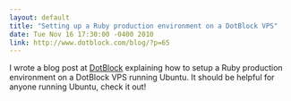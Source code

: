 ```yaml
---
layout: default
title: "Setting up a Ruby production environment on a DotBlock VPS"
date: Tue Nov 16 17:30:00 -0400 2010
link: http://www.dotblock.com/blog/?p=65
---
```


I wrote a blog post at [DotBlock](http://www.dotblock.com/blog/?p=65)
explaining how to setup a Ruby production environment on a DotBlock VPS
running Ubuntu. It should be helpful for anyone running Ubuntu, check it out!
